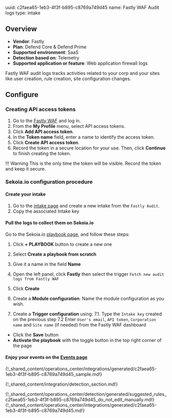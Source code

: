 uuid: c2faea65-1eb3-4f3f-b895-c8769a749d45
name: Fastly WAF Audit logs
type: intake


## Overview
- **Vendor**: Fastly
- **Plan**: Defend Core & Defend Prime
- **Supported environment**: SaaS
- **Detection based on**: Telemetry
- **Supported application or feature**: Web application firewall logs

Fastly WAF audit logs tracks activities related to your corp and your sites like user creation, rule creation, site configuration changes.



## Configure

### Creating API access tokens

1. Go to the [Fastly WAF](https://dashboard.signalsciences.net) and log in.
2. From the **My Profile** menu, select API access tokens.
3. Click **Add API access token**.
4. In the **Token name** field, enter a name to identify the access token.
5. Click **Create API access token**.
6. Record the token in a secure location for your use. Then, click **Continue** to finish creating the token.

!!! Warning
	This is the only time the token will be visible. Record the token and keep it secure.

### Sekoia.io configuration procedure

#### Create your intake

1. Go to the [intake page](https://app.sekoia.io/operations/intakes) and create a new intake from the `Fastly Audit`.
2. Copy the associated Intake key

#### Pull the logs to collect them on Sekoia.io

Go to the Sekoia.io [playbook page](https://app.sekoia.io/operations/playbooks), and follow these steps:

1. Click **+ PLAYBOOK** button to create a new one
2. Select **Create a playbook from scratch**
3. Give it a name in the field **Name**
4. Open the left panel, click **Fastly** then select the trigger `Fetch new audit logs from Fastly WAF`
5. Click **Create**

6. Create a **Module configuration**. Name the module configuration as you wish.
7. Create a **Trigger configuration** using: 
7.1. Type the `Intake key` created on the previous step
7.2 Enter `User's email`, `API token`, `Corporation name` and `Site name` (if needed) from the Fastly WAF dashboard

- Click the **Save** button
- **Activate the playbook** with the toggle button in the top right corner of the page

#### Enjoy your events on the [Events page](https://app.sekoia.io/operations/events)

{!_shared_content/operations_center/integrations/generated/c2faea65-1eb3-4f3f-b895-c8769a749d45_sample.md!}


{!_shared_content/integration/detection_section.md!}

{!_shared_content/operations_center/detection/generated/suggested_rules_c2faea65-1eb3-4f3f-b895-c8769a749d45_do_not_edit_manually.md!}
{!_shared_content/operations_center/integrations/generated/c2faea65-1eb3-4f3f-b895-c8769a749d45.md!}

